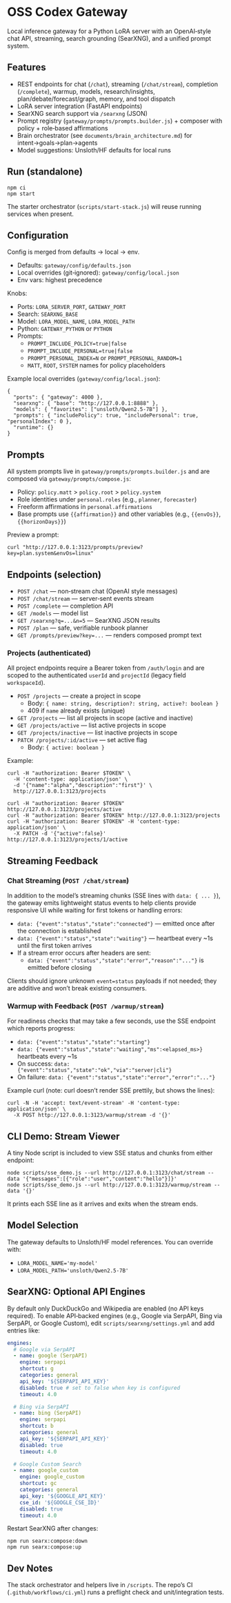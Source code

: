 # OSS Codex Gateway

Local inference gateway for a Python LoRA server with an OpenAI‑style chat API, streaming, search grounding (SearXNG), and a unified prompt system.

## Features

- REST endpoints for chat (`/chat`), streaming (`/chat/stream`), completion (`/complete`), warmup, models, research/insights, plan/debate/forecast/graph, memory, and tool dispatch
- LoRA server integration (FastAPI endpoints)
- SearXNG search support via `/searxng` (JSON)
- Prompt registry (`gateway/prompts/prompts.builder.js`) + composer with policy + role‑based affirmations
- Brain orchestrator (see `documents/brain_architecture.md`) for intent→goals→plan→agents
- Model suggestions: Unsloth/HF defaults for local runs

## Run (standalone)

```
npm ci
npm start
```

The starter orchestrator (`scripts/start-stack.js`) will reuse running services when present.

## Configuration

Config is merged from defaults → local → env.

- Defaults: `gateway/config/defaults.json`
- Local overrides (git‑ignored): `gateway/config/local.json`
- Env vars: highest precedence

Knobs:

- Ports: `LORA_SERVER_PORT`, `GATEWAY_PORT`
- Search: `SEARXNG_BASE`
- Model: `LORA_MODEL_NAME`, `LORA_MODEL_PATH`
- Python: `GATEWAY_PYTHON` or `PYTHON`
- Prompts:
  - `PROMPT_INCLUDE_POLICY=true|false`
  - `PROMPT_INCLUDE_PERSONAL=true|false`
  - `PROMPT_PERSONAL_INDEX=N` or `PROMPT_PERSONAL_RANDOM=1`
  - `MATT`, `ROOT`, `SYSTEM` names for policy placeholders

Example local overrides (`gateway/config/local.json`):

```
{
  "ports": { "gateway": 4000 },
  "searxng": { "base": "http://127.0.0.1:8888" },
  "models": { "favorites": ["unsloth/Qwen2.5-7B"] },
  "prompts": { "includePolicy": true, "includePersonal": true, "personalIndex": 0 },
  "runtime": {}
}
```

## Prompts

All system prompts live in `gateway/prompts/prompts.builder.js` and are composed via `gateway/prompts/compose.js`:

- Policy: `policy.matt` > `policy.root` > `policy.system`
- Role identities under `personal.roles` (e.g., `planner`, `forecaster`)
- Freeform affirmations in `personal.affirmations`
- Base prompts use `{{affirmation}}` and other variables (e.g., `{{envOs}}`, `{{horizonDays}}`)

Preview a prompt:

```
curl "http://127.0.0.1:3123/prompts/preview?key=plan.system&envOs=linux"
```

## Endpoints (selection)

- `POST /chat` — non‑stream chat (OpenAI style messages)
- `POST /chat/stream` — server‑sent events stream
- `POST /complete` — completion API
- `GET /models` — model list
- `GET /searxng?q=...&n=5` — SearXNG JSON results
- `POST /plan` — safe, verifiable runbook planner
- `GET /prompts/preview?key=...` — renders composed prompt text

### Projects (authenticated)

All project endpoints require a Bearer token from `/auth/login` and are scoped to the authenticated `userId` and `projectId` (legacy field `workspaceId`).

- `POST /projects` — create a project in scope
  - Body: `{ name: string, description?: string, active?: boolean }`
  - 409 if `name` already exists (unique)
- `GET /projects` — list all projects in scope (active and inactive)
- `GET /projects/active` — list active projects in scope
- `GET /projects/inactive` — list inactive projects in scope
- `PATCH /projects/:id/active` — set active flag
  - Body: `{ active: boolean }`

Example:

```
curl -H "authorization: Bearer $TOKEN" \
  -H 'content-type: application/json' \
  -d '{"name":"alpha","description":"first"}' \
  http://127.0.0.1:3123/projects

curl -H "authorization: Bearer $TOKEN" http://127.0.0.1:3123/projects/active
curl -H "authorization: Bearer $TOKEN" http://127.0.0.1:3123/projects
curl -H "authorization: Bearer $TOKEN" -H 'content-type: application/json' \
  -X PATCH -d '{"active":false}' http://127.0.0.1:3123/projects/1/active
```

## Streaming Feedback

### Chat Streaming (`POST /chat/stream`)

In addition to the model’s streaming chunks (SSE lines with `data: { ... }`), the gateway emits lightweight status events to help clients provide responsive UI while waiting for first tokens or handling errors:

- `data: {"event":"status","state":"connected"}` — emitted once after the connection is established
- `data: {"event":"status","state":"waiting"}` — heartbeat every ~1s until the first token arrives
- If a stream error occurs after headers are sent:
  - `data: {"event":"status","state":"error","reason":"..."}` is emitted before closing

Clients should ignore unknown `event=status` payloads if not needed; they are additive and won’t break existing consumers.

### Warmup with Feedback (`POST /warmup/stream`)

For readiness checks that may take a few seconds, use the SSE endpoint which reports progress:

- `data: {"event":"status","state":"starting"}`
- `data: {"event":"status","state":"waiting","ms":<elapsed_ms>}` heartbeats every ~1s
- On success: `data: {"event":"status","state":"ok","via":"server|cli"}`
- On failure: `data: {"event":"status","state":"error","error":"..."}`

Example curl (note: curl doesn’t render SSE prettily, but shows the lines):

```
curl -N -H 'accept: text/event-stream' -H 'content-type: application/json' \
  -X POST http://127.0.0.1:3123/warmup/stream -d '{}'
```

## CLI Demo: Stream Viewer

A tiny Node script is included to view SSE status and chunks from either endpoint:

```
node scripts/sse_demo.js --url http://127.0.0.1:3123/chat/stream --data '{"messages":[{"role":"user","content":"hello"}]}'
node scripts/sse_demo.js --url http://127.0.0.1:3123/warmup/stream --data '{}'
```

It prints each SSE line as it arrives and exits when the stream ends.

## Model Selection

The gateway defaults to Unsloth/HF model references. You can override with:

- `LORA_MODEL_NAME='my-model'`
- `LORA_MODEL_PATH='unsloth/Qwen2.5-7B'`

## SearXNG: Optional API Engines

By default only DuckDuckGo and Wikipedia are enabled (no API keys required). To enable API‑backed engines (e.g., Google via SerpAPI, Bing via SerpAPI, or Google Custom), edit `scripts/searxng/settings.yml` and add entries like:

```yaml
engines:
  # Google via SerpAPI
  - name: google (SerpAPI)
    engine: serpapi
    shortcut: g
    categories: general
    api_key: '${SERPAPI_API_KEY}'
    disabled: true # set to false when key is configured
    timeout: 4.0

  # Bing via SerpAPI
  - name: bing (SerpAPI)
    engine: serpapi
    shortcut: b
    categories: general
    api_key: '${SERPAPI_API_KEY}'
    disabled: true
    timeout: 4.0

  # Google Custom Search
  - name: google_custom
    engine: google_custom
    shortcut: gc
    categories: general
    api_key: '${GOOGLE_API_KEY}'
    cse_id: '${GOOGLE_CSE_ID}'
    disabled: true
    timeout: 4.0
```

Restart SearXNG after changes:

```
npm run searx:compose:down
npm run searx:compose:up
```

## Dev Notes

The stack orchestrator and helpers live in `/scripts`. The repo’s CI (`.github/workflows/ci.yml`) runs a preflight check and unit/integration tests.
